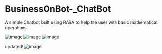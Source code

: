 # BusinessOnBot-_ChatBot
A simple Chatbot built using RASA to help the user with basic mathematical operations. 

![image](https://user-images.githubusercontent.com/105651923/221875350-f7dd8461-62ef-43b3-a140-7f1af32bb79a.png)
![image](https://user-images.githubusercontent.com/105651923/221875957-addf9561-6d1f-4009-bfc5-62977a17845e.png)
![image](https://user-images.githubusercontent.com/105651923/221864813-6f74a639-1733-4777-bd23-65fc4ede4ec5.png)

updated!
![image](https://user-images.githubusercontent.com/105651923/222873407-f82f9d0e-8fc8-429a-a3ff-83c9b6c624dd.png)

